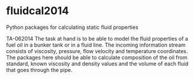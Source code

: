 fluidcal2014
============

Python packages for calculating static fluid properties

TA-062014
The task at hand is to be able to model the fluid properties of a fuel oil in a bunker tank or in a fluid line.
The incoming information stream consists of viscosity, pressure, flow velocity and temperature coordinates. The packages here should be able to calculate composition of the oil from standard, known viscosity and density values and the volume of each fluid that goes through the pipe.

